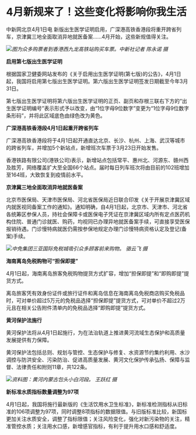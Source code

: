 # 4月新规来了！这些变化将影响你我生活

中新网北京4月1日电 新版出生医学证明启用，广深港高铁香港段将重开跨省列车，京津冀三地全面取消异地就医备案……4月开始，这些新规值得关注。

![](https://inews.gtimg.com/news_bt/O7J4i8UFmBhGnbLNBIXQtX9YowYohMUAhl50NKpLhLq_8AA/1000)_图为众多购票者到香港西九龙高铁站购买车票。中新社记者
陈永诺 摄_

**启用第七版出生医学证明**

根据国家卫健委网站发布的《关于启用出生医学证明(第七版)的公告》，4月1日起，我国将启用第七版出生医学证明。第六版出生医学证明签发日期截至今年3月31日。

第七版出生医学证明将第六版出生医学证明的正页、副页和存根三联右下方的“出生医学证明编号”表示形式予以改变，由“1位字母9位数字”变更为“1位字母9位数字条形码”，并将此区域底色由绿色改为黄色。

**广深港高铁香港段4月1日起重开跨省列车**

广深港高铁香港段将于4月1日起开通直达北京、长沙、杭州、上海、武汉等城市的跨省列车，并增加5个新站点，新增班次车票于3月23日开始发售。

香港铁路有限公司(港铁公司)表示，新增站点包括常平、惠州北、河源东、赣州西及胜芳，网络覆盖扩大至全国66个站点。届时每日列车班次将由目前的102班增加至164班，大致恢复到疫情前水平。

**京津冀三地全面取消异地就医备案**

北京市医保局、天津市医保局、河北省医保局近日联合印发《关于开展京津冀区域内就医视同备案工作的通知》。通知明确，自4月1日起，北京市、天津市、河北省各统筹区参保人员，持社会保障卡或医保电子凭证在京津冀区域内所有定点医药机构住院、普通门诊就医、购药，均视同已办理异地就医备案手续，可直接享受医保报销待遇。门诊慢特病就医仍需按参保地规定办理门诊慢特病资格认定及登记(备案)手续。

![](https://inews.gtimg.com/news_bt/O_bCi-h_dbtfQVXsxIuTpbGBD1ZcfsCqn6e37LuBoB9vYAA/1000)_中免集团三亚国际免税城吸引众多顾客前来购物。 骆云飞 摄_

**海南离岛免税购物可“担保即提”**

4月1日起，海南离岛旅客免税购物提货方式扩容，增加“担保即提”和“即购即提”提货方式。

离岛旅客凭有效身份证件或旅行证件和离岛信息在海南离岛免税商店购买免税品时，可对单价超过5万元的免税品选择“担保即提”提货方式，可对单价不超过2万元且在相关公告附件清单内的免税品选择“即购即提”提货方式。

**黄河保护法施行**

黄河保护法将从4月1日起施行，为在法治轨道上推进黄河流域生态保护和高质量发展提供有力保障。

黄河保护法包括总则、规划与管控、生态保护与修复、水资源节约集约利用、水沙调控与防洪安全、污染防治、促进高质量发展、黄河文化保护传承弘扬、保障与监督、法律责任和附则11章，共122条。

![](https://inews.gtimg.com/news_bt/OoKI1P7vqlp7msnQK4pWExSSXxC-ltBF6_7A1u_c5PUmIAA/1000)_资料图：黄河内蒙古包头小白河段。 王跃红 摄_

**新标准水质指标数量调整为97项**

4月1日起，我国将施行最新版的《生活饮用水卫生标准》，新标准检测指标从旧标准的106项调整为97项，同时调整8项指标的数据限值。与旧版标准比较，新国标更加关注水质安全，调整了指标限值；关注风险变化，强化对新污染物的关注，精准管控水质；关注用水口感，新增感官指标，有利于提升用水口感和舒适度。

